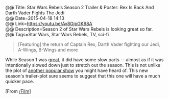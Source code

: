 @@ Title: Star Wars Rebels Season 2 Trailer & Poster: Rex Is Back And Darth Vader Fights The Jedi  
@@ Date=2015-04-18 14:13  
@@ Link=https://youtu.be/Av8GjpGK98A  
@@ Description=Season 2 of Star Wars Rebels is looking great so far.  
@@ Tags=Star Wars, Star Wars Rebels, TV, sci-fi  

>[Featuring] the return of Captain Rex, Darth Vader fighting our Jedi, A-Wings, B-Wings and more

While Season 1 was [great](@@SiteRoot@@/2015/3/3/sarah-michelle-gellar-star-wars-rebels-casting-announced), it did have some slow parts -- almost as if it was intentionally slowed down just to stretch out the season. This is not unlike the plot of [another popular show](http://www.vox.com/2015/4/16/8426921/game-of-thrones-adaptation/in/8156066) you might have heard of. This new season's trailer-plot sure seems to suggest that this one will have a much quicker pace. 

[From [/Film](http://www.slashfilm.com/star-wars-rebels-season-2-trailer-rex-is-back-and-darth-vader-fights-the-jedi/)]

